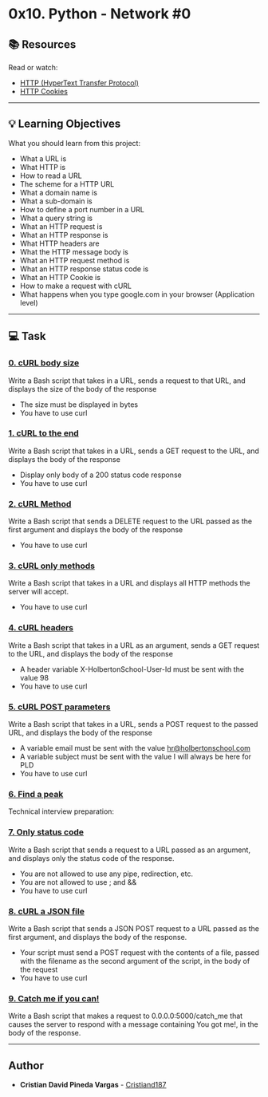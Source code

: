 # 0x10. Python - Network #0

## :books: Resources
Read or watch:
* [HTTP (HyperText Transfer Protocol)](https://intranet.hbtn.io/rltoken/UGtqGaRv-IUx4V7_d4HyRQ)
* [HTTP Cookies](https://intranet.hbtn.io/rltoken/ubO0VPV2T3D77jyfc0c1Xw)

---
## :bulb: Learning Objectives
What you should learn from this project:

* What a URL is
* What HTTP is
* How to read a URL
* The scheme for a HTTP URL
* What a domain name is
* What a sub-domain is
* How to define a port number in a URL
* What a query string is
* What an HTTP request is
* What an HTTP response is
* What HTTP headers are
* What the HTTP message body is
* What an HTTP request method is
* What an HTTP response status code is
* What an HTTP Cookie is
* How to make a request with cURL
* What happens when you type google.com in your browser (Application level)

---
## :computer: Task

### [0. cURL body size](./0-body_size.sh)
Write a Bash script that takes in a URL, sends a request to that URL, and displays the size of the body of the response
 * The size must be displayed in bytes
 * You have to use curl


### [1. cURL to the end](./1-body.sh)
Write a Bash script that takes in a URL, sends a GET request to the URL, and displays the body of the response
 * Display only body of a 200 status code response
 * You have to use curl


### [2. cURL Method](./2-delete.sh)
Write a Bash script that sends a DELETE request to the URL passed as the first argument and displays the body of the response
 * You have to use curl


### [3. cURL only methods](./3-methods.sh)
Write a Bash script that takes in a URL and displays all HTTP methods the server will accept.
 * You have to use curl


### [4. cURL headers](./4-header.sh)
Write a Bash script that takes in a URL as an argument, sends a GET request to the URL, and displays the body of the response
 * A header variable X-HolbertonSchool-User-Id must be sent with the value 98
 * You have to use curl


### [5. cURL POST parameters](./5-post_params.sh)
Write a Bash script that takes in a URL, sends a POST request to the passed URL, and displays the body of the response
 * A variable email must be sent with the value hr@holbertonschool.com
 * A variable subject must be sent with the value I will always be here for PLD
 * You have to use curl


### [6. Find a peak](./6-peak.py)
Technical interview preparation: 


### [7. Only status code](./100-status_code.sh)
Write a Bash script that sends a request to a URL passed as an argument, and displays only the status code of the response.
 * You are not allowed to use any pipe, redirection, etc.
 * You are not allowed to use ; and &&
 * You have to use curl


### [8. cURL a JSON file](./101-post_json.sh)
Write a Bash script that sends a JSON POST request to a URL passed as the first argument, and displays the body of the response.
 * Your script must send a POST request with the contents of a file, passed with the filename as the second argument of the script, in the body of the request
 * You have to use curl


### [9. Catch me if you can!](./102-catch_me.sh)
Write a Bash script that makes a request to 0.0.0.0:5000/catch_me that causes the server to respond with a message containing You got me!, in the body of the response.

---

## Author
* **Cristian David Pineda Vargas** - [Cristiand187](https://github.com/Cristiand187)